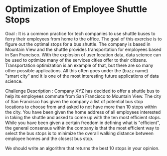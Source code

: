 # Optimization of Employee Shuttle Stops


Goal :
It is a common practice for tech companies to use shuttle buses to ferry their employees from
home to the office. The goal of this exercise is to figure out the optimal stops for a bus shuttle.
The company is based in Mountain View and the shuttle provides transportation for employees
based in San Francisco.
With the explosion of user location data, data science can be used to optimize many of the
services cities offer to their citizens. Transportation optimization is an example of that, but there
are so many other possible applications. All this often goes under the (buzz name) "smart city"
and it is one of the most interesting future applications of data science.

Challenge Description :
Company XYZ has decided to offer a shuttle bus to help its employees commute from San
Francisco to Mountain View. The city of San Francisco has given the company a list of potential
bus stop locations to choose from and asked to not have more than 10 stops within the city.
You have been given the home address of all employees interested in taking the shuttle and
asked to come up with the ten most efficient stops. While you have been given a certain
freedom in defining what is "efficient", the general consensus within the company is that the
most efficient way to select the bus stops is to minimize the overall walking distance between
employee homes and the closest bus stop.

We should write an algorithm that returns the best 10 stops in your opinion. 
